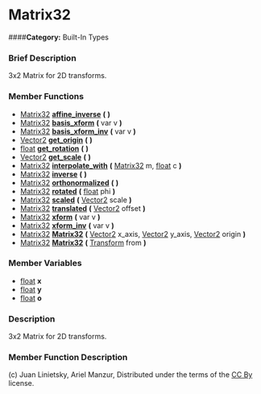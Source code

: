 #  Matrix32  
####**Category:** Built-In Types

###  Brief Description  
3x2 Matrix for 2D transforms.

###  Member Functions 
  * [Matrix32](class_matrix32)  **[affine&#95;inverse](#affine_inverse)**  **(** **)**
  * [Matrix32](class_matrix32)  **[basis&#95;xform](#basis_xform)**  **(** var v  **)**
  * [Matrix32](class_matrix32)  **[basis&#95;xform&#95;inv](#basis_xform_inv)**  **(** var v  **)**
  * [Vector2](class_vector2)  **[get&#95;origin](#get_origin)**  **(** **)**
  * [float](class_float)  **[get&#95;rotation](#get_rotation)**  **(** **)**
  * [Vector2](class_vector2)  **[get&#95;scale](#get_scale)**  **(** **)**
  * [Matrix32](class_matrix32)  **[interpolate&#95;with](#interpolate_with)**  **(** [Matrix32](class_matrix32) m, [float](class_float) c  **)**
  * [Matrix32](class_matrix32)  **[inverse](#inverse)**  **(** **)**
  * [Matrix32](class_matrix32)  **[orthonormalized](#orthonormalized)**  **(** **)**
  * [Matrix32](class_matrix32)  **[rotated](#rotated)**  **(** [float](class_float) phi  **)**
  * [Matrix32](class_matrix32)  **[scaled](#scaled)**  **(** [Vector2](class_vector2) scale  **)**
  * [Matrix32](class_matrix32)  **[translated](#translated)**  **(** [Vector2](class_vector2) offset  **)**
  * [Matrix32](class_matrix32)  **[xform](#xform)**  **(** var v  **)**
  * [Matrix32](class_matrix32)  **[xform&#95;inv](#xform_inv)**  **(** var v  **)**
  * [Matrix32](class_matrix32)  **[Matrix32](#Matrix32)**  **(** [Vector2](class_vector2) x_axis, [Vector2](class_vector2) y_axis, [Vector2](class_vector2) origin  **)**
  * [Matrix32](class_matrix32)  **[Matrix32](#Matrix32)**  **(** [Transform](class_transform) from  **)**

###  Member Variables  
  * [float](class_float) **x**
  * [float](class_float) **y**
  * [float](class_float) **o**

###  Description  
3x2 Matrix for 2D transforms.

###  Member Function Description  


(c) Juan Linietsky, Ariel Manzur, Distributed under the terms of the [CC By](https://creativecommons.org/licenses/by/3.0/legalcode) license.
